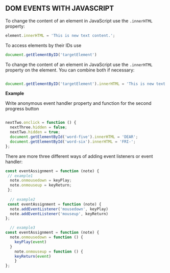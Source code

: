 ## DOM EVENTS WITH JAVASCRIPT

To change the content of an element in JavaScript use the `.innerHTML` property:

```javascript
element.innerHTML = 'This is new text content.';
```

To access elements by their IDs use
```javascript
document.getElementByID('targetElement')
```
To change the content of an element in JavaScript use the `.innerHTML` property on the element.
You can combine both if necessary:

```javascript

document.getElementByID('targetElement').innerHTML = 'This is new text content.';

```

**Example**

Write anonymous event handler property and function for the second progress button
```javascript

nextTwo.onclick = function () {
  nextThree.hidden = false;
  nextTwo.hidden = true;
  document.getElementById('word-five').innerHTML = 'DEAR';
  document.getElementById('word-six').innerHTML = 'FRI-';
};
```
There are more three different ways of adding event listeners or event handler:

```javascript
const eventAssignment = function (note) {
 // example1
  note.onmousedown = keyPlay;
  note.onmouseup = keyReturn;
 };
  
  // example2
 const eventAssignment = function (note) {
  note.addEventListener('mousedown', keyPlay)
  note.addEventListener('mouseup', keyReturn)
};

  // example3
const eventAssignment = function (note) {
  note.onmousedown = function () {
    keyPlay(event)
  }
    note.onmouseup = function () {
    keyReturn(event)
    }
};
```
